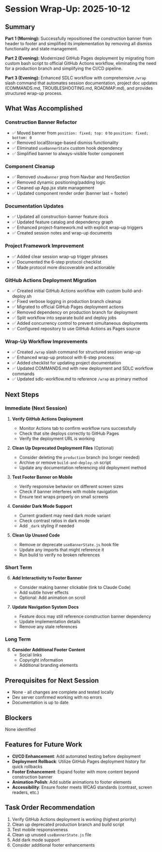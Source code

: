 # Session Wrap-Up: 2025-10-12

## Summary

**Part 1 (Morning):** Successfully repositioned the construction banner from header to footer and simplified its implementation by removing all dismiss functionality and state management.

**Part 2 (Evening):** Modernized GitHub Pages deployment by migrating from custom bash script to official GitHub Actions workflow, eliminating the need for a production branch and simplifying the CI/CD pipeline.

**Part 3 (Evening):** Enhanced SDLC workflow with comprehensive `/wrap` slash command that automates session documentation, project doc updates (COMMANDS.md, TROUBLESHOOTING.md, ROADMAP.md), and provides structured wrap-up process.

## What Was Accomplished

### Construction Banner Refactor
- ✅ Moved banner from `position: fixed; top: 0` to `position: fixed; bottom: 0`
- ✅ Removed localStorage-based dismiss functionality
- ✅ Eliminated `useBannerState` custom hook dependency
- ✅ Simplified banner to always-visible footer component

### Component Cleanup
- ✅ Removed `showBanner` prop from Navbar and HeroSection
- ✅ Removed dynamic positioning/padding logic
- ✅ Cleaned up App.jsx state management
- ✅ Updated component render order (banner last = footer)

### Documentation Updates
- ✅ Updated all construction-banner feature docs
- ✅ Updated feature catalog and dependency graph
- ✅ Enhanced project-framework.md with explicit wrap-up triggers
- ✅ Created session notes and wrap-up documents

### Project Framework Improvement
- ✅ Added clear session wrap-up trigger phrases
- ✅ Documented the 6-step protocol checklist
- ✅ Made protocol more discoverable and actionable

### GitHub Actions Deployment Migration
- ✅ Created initial GitHub Actions workflow with custom build-and-deploy.sh
- ✅ Fixed verbose logging in production branch cleanup
- ✅ Migrated to official GitHub Pages deployment actions
- ✅ Removed dependency on production branch for deployment
- ✅ Split workflow into separate build and deploy jobs
- ✅ Added concurrency control to prevent simultaneous deployments
- ✅ Configured repository to use GitHub Actions as Pages source

### Wrap-Up Workflow Improvements
- ✅ Created `/wrap` slash command for structured session wrap-up
- ✅ Enhanced wrap-up protocol with 6-step process
- ✅ Added checklist for updating project documentation
- ✅ Updated COMMANDS.md with new deployment and SDLC workflow commands
- ✅ Updated sdlc-workflow.md to reference `/wrap` as primary method

## Next Steps

### Immediate (Next Session)
1. **Verify GitHub Actions Deployment**
   - Monitor Actions tab to confirm workflow runs successfully
   - Check that site deploys correctly to GitHub Pages
   - Verify the deployment URL is working

2. **Clean Up Deprecated Deployment Files** (Optional)
   - Consider deleting the `production` branch (no longer needed)
   - Archive or remove `build-and-deploy.sh` script
   - Update any documentation referencing old deployment method

3. **Test Footer Banner on Mobile**
   - Verify responsive behavior on different screen sizes
   - Check if banner interferes with mobile navigation
   - Ensure text wraps properly on small screens

4. **Consider Dark Mode Support**
   - Current gradient may need dark mode variant
   - Check contrast ratios in dark mode
   - Add `_dark` styling if needed

5. **Clean Up Unused Code**
   - Remove or deprecate `useBannerState.js` hook file
   - Update any imports that might reference it
   - Run build to verify no broken references

### Short Term
6. **Add Interactivity to Footer Banner**
   - Consider making banner clickable (link to Claude Code)
   - Add subtle hover effects
   - Optional: Add animation on scroll

7. **Update Navigation System Docs**
   - Feature docs may still reference construction banner dependency
   - Update implementation details
   - Remove any stale references

### Long Term
8. **Consider Additional Footer Content**
   - Social links
   - Copyright information
   - Additional branding elements

## Prerequisites for Next Session

- None - all changes are complete and tested locally
- Dev server confirmed working with no errors
- Documentation is up to date

## Blockers

None identified

## Features for Future Work

- **CI/CD Enhancement**: Add automated testing before deployment
- **Deployment Rollback**: Utilize GitHub Pages deployment history for quick rollbacks
- **Footer Enhancement**: Expand footer with more content beyond construction banner
- **Animation Polish**: Add subtle animations to footer elements
- **Accessibility**: Ensure footer meets WCAG standards (contrast, screen readers, etc.)

## Task Order Recommendation

1. Verify GitHub Actions deployment is working (highest priority)
2. Clean up deprecated production branch and build script
3. Test mobile responsiveness
4. Clean up unused `useBannerState.js` file
5. Add dark mode support
6. Consider additional footer enhancements
